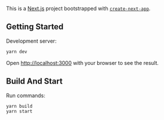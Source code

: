 This is a [Next.js](https://nextjs.org/) project bootstrapped with [`create-next-app`](https://github.com/vercel/next.js/tree/canary/packages/create-next-app).

## Getting Started

Development server:

```bash
yarn dev
```

Open [http://localhost:3000](http://localhost:3000) with your browser to see the result.

## Build And Start

Run commands:

```bash
yarn build
yarn start
```
